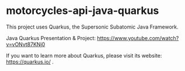 # motorcycles-api-java-quarkus

This project uses Quarkus, the Supersonic Subatomic Java Framework.

Java Quarkus Presentation & Project: https://www.youtube.com/watch?v=vONvt87KNj0

If you want to learn more about Quarkus, please visit its website: https://quarkus.io/ .
